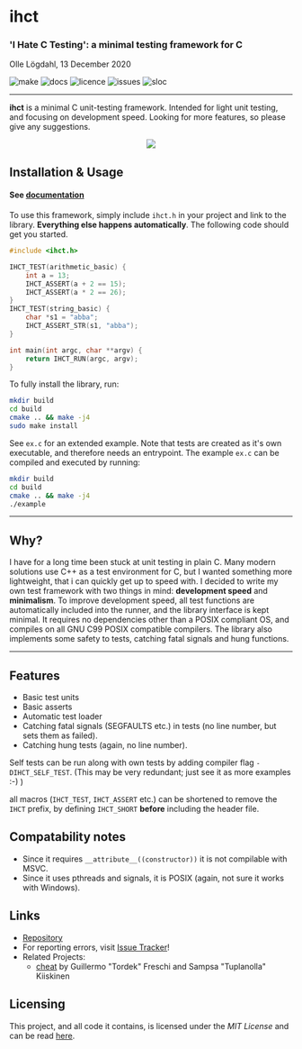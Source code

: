 # ihct
### 'I Hate C Testing': a minimal testing framework for C
Olle Lögdahl, 13 December 2020

![make](https://img.shields.io/github/workflow/status/ollelogdahl/ihct/build)
![docs](https://img.shields.io/github/workflow/status/ollelogdahl/ihct/Doxygen?label=docs)
![licence](https://img.shields.io/github/license/ollelogdahl/ihct)
![issues](https://img.shields.io/github/issues-raw/ollelogdahl/ihct)
![sloc](https://tokei.rs/b1/github/ollelogdahl/ihct?category=code)

---

**ihct** is a minimal C unit-testing framework. Intended for light unit testing, and focusing on development speed. 
Looking for more features, so please give any suggestions.

<p align="center">
    <img src="https://github.com/ollelogdahl/ihct/blob/master/media.png">
</p>

## Installation & Usage

#### See [documentation](https://ollelogdahl.github.io/ihct/)

To use this framework, simply include `ihct.h` in your project and link to the library. **Everything else happens automatically**.
The following code should get you started.

```c
#include <ihct.h>

IHCT_TEST(arithmetic_basic) {
    int a = 13;
    IHCT_ASSERT(a + 2 == 15);
    IHCT_ASSERT(a * 2 == 26);
}
IHCT_TEST(string_basic) {
    char *s1 = "abba";
    IHCT_ASSERT_STR(s1, "abba");
}

int main(int argc, char **argv) {
    return IHCT_RUN(argc, argv);
}
```

To fully install the library, run:
```bash
mkdir build
cd build
cmake .. && make -j4
sudo make install
```

See `ex.c` for an extended example. Note that tests are created as it's own executable, and therefore needs an entrypoint.
The example `ex.c` can be compiled and executed by running:
```bash
mkdir build
cd build
cmake .. && make -j4
./example
```

---

## Why?
I have for a long time been stuck at unit testing in plain C. Many modern solutions use C++ as a test environment for C, but I wanted something
more lightweight, that i can quickly get up to speed with. I decided to write my own test framework with two things in mind: **development speed** 
and **minimalism**. To improve development speed, all test functions are automatically included into the runner, and the library interface is kept
minimal. It requires no dependencies other than a POSIX compliant OS, and compiles on all GNU C99 POSIX compatible compilers. The library also 
implements some safety to tests, catching fatal signals and hung functions.

---

## Features
- Basic test units
- Basic asserts
- Automatic test loader
- Catching fatal signals (SEGFAULTS etc.) in tests (no line number, but sets them as failed).
- Catching hung tests (again, no line number).

Self tests can be run along with own tests by adding compiler flag `-DIHCT_SELF_TEST`. (This may be very redundant; just see it as more examples :-) )

all macros (`IHCT_TEST`, `IHCT_ASSERT` etc.) can be shortened to remove the `IHCT` prefix, by defining `IHCT_SHORT` **before**
including the header file.

## Compatability notes
 - Since it requires `__attribute__((constructor))` it is not compilable with MSVC.
 - Since it uses pthreads and signals, it is POSIX (again, not sure it works with Windows).

## Links

- [Repository](https://github.com/ollelogdahl/ihct/)
- For reporting errors, visit [Issue Tracker](https://github.com/ollelogdahl/ihct/issues)!
- Related Projects:
  - [cheat](https://github.com/Tuplanolla/cheat) by Guillermo "Tordek" Freschi and Sampsa "Tuplanolla" Kiiskinen

## Licensing

This project, and all code it contains, is licensed under the *MIT License* and can be read [here](LICENSE).
